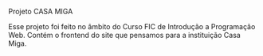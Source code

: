 Projeto CASA MIGA

Esse projeto foi feito no âmbito do Curso FIC de Introdução a Programação Web.
Contém o frontend do site que pensamos para a instituição Casa Miga.

